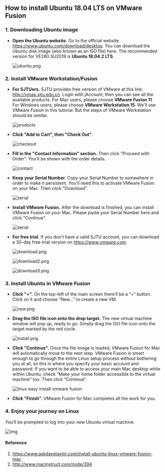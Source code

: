 ## How to install Ubuntu 18.04 LTS on VMware Fusion

### 1. Downloading Ubuntu image

- **Open the Ubuntu website.** Go to the official website <https://www.ubuntu.com/download/desktop>. You can download the Ubuntu disk image (also known as an ISO file) here. The recommended version for VE280 SU2019 is **Ubuntu 18.04.2 LTS**.

  ![ubuntu.png](images/cca039be3668470bbab84a3b8a1d1b6007650906cc5606b6e2663a7261ad9f8c.png)

### 2. Install VMware Workstation/Fusion

- **For SJTUers.** SJTU provides free version of VMware at this link: <http://vmap.sjtu.edu.cn>. Login with jAccount, then you can see all the available products. For Mac users, please choose **VMware Fusion 11**. For Windows users, please choose **VMware Workstation 15**. We'll use VMware Fusion in this tutorial. But the steps of VMware Workstation should be similar.

  ![products](images/0a751cc112b994f6c6fe7860cc94cd934711d24e558b4222b31610da66de0bf8.png)

- **Click "Add to Cart", then "Check Out".**

  ![checkout](images/c253a73cf9472fc04ee31ee130d317b917382ab62ce1ab532f582a41099deeb1.png)

- **Fill in the "Contact Information" section.** Then click "Proceed with Order". You'll be shown with the order details.

  ![contact](images/58d8a51a25bf219ae06d838c77c5fdf0f38c7ff85f23ab41f2c5f172c3e340e5.png)

- **Keep your Serial Number.** Copy your Serial Number to somewhere in order to make it persistent. You'll need this to activate VMware Fusion on your Mac. Then click "Download".

  ![serial](images/f205db997db3a42b44e0e04538edc88342d6e3a1801d9f5d5e769dfaa71bd9df.png)

- **Install VMware Fusion.** After the download is finished, you can install VMware Fusion on your Mac. Please paste your Serial Number here and click "Continue". 

  ![serial](images/0404054f7e846808f5b503364bc8d63d02f7562cfd6355a5d3539a5d236eadf8.png)

- **For free trial.** If you don't have a valid SJTU account, you can download a 30-day free-trial version on <https://www.vmware.com>.

  ![download.png](images/1c57bc2f293f0f5a810849bdbc037de27a76bbf23939685755f083d5c9e8fce1.png)

  ![download2.png](images/966da180161e7e563380df543696e84532342dd759b883ec23bfc6a2e51902fc.png)

  ![download3.png](images/5712adb36c51e30f1746bc4521cb5c7b93b3f64589055b1cd01452c2d6ef2db4.png)

### 3. Install Ubuntu in VMware Fusion

- **Click "+".** On the top-left of the main screen there’ll be a “+” button. Click on it and choose “New…” to create a new VM.

  ![new.png](images/41465e3e8fffb25069dfb40e512c43f629554b8ce138412f9d0160324e9422ec.png)

- **Drag the ISO file icon onto the drop target.** The new virtual machine window will pop up, ready to go. Simply drag the ISO file icon onto the target marked by the red circle.

  ![install.png](images/becf7dc8a799ba113eda87ce943bf596b2b5ea72287726fa7c643487a241efba.png)

- **Click "Continue".** Once the file image is loaded, VMware Fusion for Mac will automatically move to the next step.  VMware Fusion is smart enough to go through the entire Linux setup process without bothering you at all, so this is where you specify your basic account and password. If you want to be able to access your main Mac desktop while within Ubuntu, check “Make your home folder accessible to the virtual machine” too. Then click “Continue”.

  ![linux easy install vmware fusion](images/3be88813b14a481e3c9477ed6a6ac9f6c66320a267eeff10e0a43eaee2bc7d01.png)

- **Click "Finish".** VMware Fusion for Mac completes all the work for you.

### 4. Enjoy your journey on Linux

You’ll be prompted to log into your new Ubuntu virtual machine. 

![img](images/30210583be3453983e46fb1e868f4da143b6e3711ec6f91279b5d663158aafaa.jpg)

#### Reference

1. <https://www.askdavetaylor.com/install-ubuntu-linux-vmware-fusion-mac>
2. <http://www.macinstruct.com/node/394>